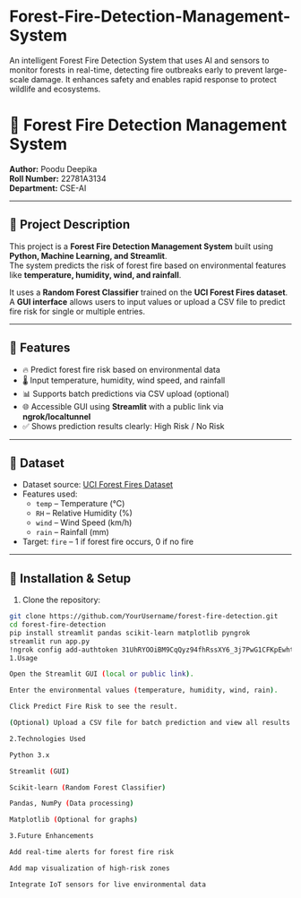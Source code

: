 # Forest-Fire-Detection-Management-System
An intelligent Forest Fire Detection System that uses AI and sensors to monitor forests in real-time, detecting fire outbreaks early to prevent large-scale damage. It enhances safety and enables rapid response to protect wildlife and ecosystems.
# 🌲 Forest Fire Detection Management System

**Author:** Poodu Deepika  
**Roll Number:** 22781A3134  
**Department:** CSE-AI  

---

## 🔹 Project Description

This project is a **Forest Fire Detection Management System** built using **Python, Machine Learning, and Streamlit**.  
The system predicts the risk of forest fire based on environmental features like **temperature, humidity, wind, and rainfall**.  

It uses a **Random Forest Classifier** trained on the **UCI Forest Fires dataset**.  
A **GUI interface** allows users to input values or upload a CSV file to predict fire risk for single or multiple entries.

---

## 🔹 Features

- 🔥 Predict forest fire risk based on environmental data  
- 🌡️ Input temperature, humidity, wind speed, and rainfall  
- 📊 Supports batch predictions via CSV upload (optional)  
- 🌐 Accessible GUI using **Streamlit** with a public link via **ngrok/localtunnel**  
- ✅ Shows prediction results clearly: High Risk / No Risk  

---

## 🔹 Dataset

- Dataset source: [UCI Forest Fires Dataset](https://archive.ics.uci.edu/ml/datasets/forest+fires)  
- Features used:  
  - `temp` – Temperature (°C)  
  - `RH` – Relative Humidity (%)  
  - `wind` – Wind Speed (km/h)  
  - `rain` – Rainfall (mm)  
- Target: `fire` – 1 if forest fire occurs, 0 if no fire  

---

## 🔹 Installation & Setup

1. Clone the repository:  
```bash
git clone https://github.com/YourUsername/forest-fire-detection.git
cd forest-fire-detection
pip install streamlit pandas scikit-learn matplotlib pyngrok
streamlit run app.py
!ngrok config add-authtoken 31UhRYOOiBM9CqQyz94fhRssXY6_3j7PwG1CFKpEwhtQ7EimP
1.Usage

Open the Streamlit GUI (local or public link).

Enter the environmental values (temperature, humidity, wind, rain).

Click Predict Fire Risk to see the result.

(Optional) Upload a CSV file for batch prediction and view all results.

2.Technologies Used

Python 3.x

Streamlit (GUI)

Scikit-learn (Random Forest Classifier)

Pandas, NumPy (Data processing)

Matplotlib (Optional for graphs)

3.Future Enhancements

Add real-time alerts for forest fire risk

Add map visualization of high-risk zones

Integrate IoT sensors for live environmental data
